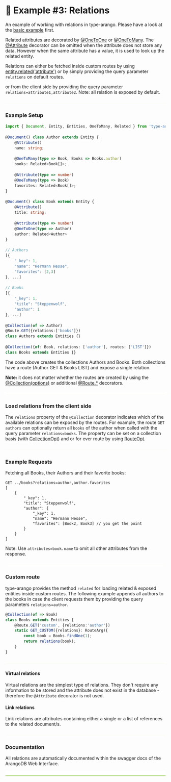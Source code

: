 # 👥 Example #3: Relations

An example of working with relations in type-arango. Please have a look at the [basic example](../1-basic) first.

Related attributes are decorated by [@OneToOne](../../API.md#onetoonetype-relation) or [@OneToMany](../../API.md#onetomanytype-relation). The [@Attribute](../../API.md#attributeschema-readers-writers) decorator can be omitted when the attribute does not store any data. However when the same attribute has a value, it is used to look up the related entity.

Relations can either be fetched inside custom routes by using [entity.related('attribute')](../../API.md#entityrelatedattribute-keepattributes) or by simply providing the query parameter `relations` on default routes.


or from the client side by providing the query parameter `relations=attribute1,attribute2`. Note: all relation is exposed by default.

![divider](../../assets/divider.small.png)

### Example Setup

```ts
import { Document, Entity, Entities, OneToMany, Related } from 'type-arango'

@Document() class Author extends Entity {
    @Attribute()
    name: string;
    
    @OneToMany(type => Book, Books => Books.author)
    books: Related<Book[]>;
    
    @Attribute(type => number)
    @OneToMany(type => Book)
    favorites: Related<Book[]>;
}

@Document() class Book extends Entity {
    @Attribute()
    title: string;
    
    @Attribute(type => number)
    @OneToOne(type => Author)
    author: Related<Author>
}

// Authors
[{
    "_key": 1,
    "name": "Hermann Hesse",
    "favorites": [2,3]
}, ...]

// Books
[{
    "_key": 1,
    "title": "Steppenwolf",
    "author": 1
}, ...]

@Collection(of => Author)
@Route.GET({relations:['books']})
class Authors extends Entities {}

@Collection({of: Book, relations: ['author'], routes: ['LIST']})
class Books extends Entities {}
```

The code above creates the collections Authors and Books. Both collections have a route (Author GET & Books LIST) and expose a single relation.

**Note:** it does not matter whether the routes are created by using the [@Collection(options)](../../API.md#collectionofdocument-options) or additional [@Route.*](../../API.md#routegetpath-schema-roles-summary-options) decorators.

![divider](../../assets/divider.small.png)


### Load relations from the client side

The `relations` property of the `@Collection` decorator indicates which of the available relations can be exposed by the routes. For example, the route `GET authors` can optionally return all `books` of the author when called with the query parameter `relations=books`.
The property can be set on a collection basis (with [CollectionOpt](../../API.md#collectionofdocument-options)) and or for ever route by using [RouteOpt](../../API.md#routeopt).

![divider](../../assets/divider.small.png)

### Example Requests

Fetching all Books, their Authors and their favorite books:

```
GET ../books?relations=author,author.favorites
[
    {
        "_key": 1,
        "title": "Steppenwolf",
        "author": {
            "_key": 1,
            "name": "Hermann Hesse",
            "favorites": [Book2, Book3] // you get the point
        }
    }
]
```

Note: Use `attributes=book.name` to omit all other attributes from the response.

![divider](../../assets/divider.small.png)

### Custom route

type-arango provides the method `related` for loading related & exposed entities inside custom routes. The following example appends all authors to the books in case the client requests them by providing the query parameters `relations=author`.

```ts
@Collection(of => Book)
class Books extends Entities {
    @Route.GET('custom', {relations:'author'})
    static GET_CUSTOM({relations}: RouteArg){
        const book = Books.findOne(1);
        return relations(book);
    }
}
```



![divider](../../assets/divider.small.png)

#### Virtual relations

Virtual relations are the simplest type of relations. They don't require any information to be stored  and the attribute does not exist in the database - therefore the `@Attribute` decorator is not used. 

#### Link relations

Link relations are attributes containing either a single or a list of references to the related document/s.

![divider](../../assets/divider.small.png)

### Documentation

All relations are automatically documented within the swagger docs of the ArangoDB Web Interface.

![divider](../../assets/divider.png)


 